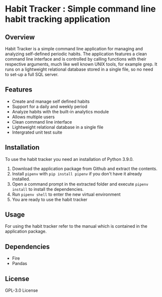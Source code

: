 # Habit Tracker : Simple command line habit tracking application

## Overview
Habit Tracker is a simple command line application for managing and analyzing self-defined periodic habits. The application features a clean command line interface and is controlled by calling functions with their respective arguments, much like well known UNIX tools, for example grep. It runs on a lightweight relational database stored in a single file, so no need to set-up a full SQL server.

## Features
* Create and manage self defined habits
* Support for a daily and weekly period
* Analyze habits with the built-in analytics module
* Allows multiple users
* Clean command line interface
* Lightweight relational database in a single file
* Intergrated unit test suite 

## Installation
To use the habit tracker you need an installation of Python 3.9.0.
1. Download the application package from Github and extract the contents.
2. Install `pipenv` with `pip install pipenv` if you don't have it already installed.
3. Open a command prompt in the extracted folder and execute `pipenv install` to install the dependencies.
4. Run `pipenv shell` to enter the new virtual environment
5. You are ready to use the habit tracker

## Usage
For using the habit tracker refer to the manual which is contained in the application package.

## Dependencies
* Fire
* Pandas

## License
GPL-3.0 License
